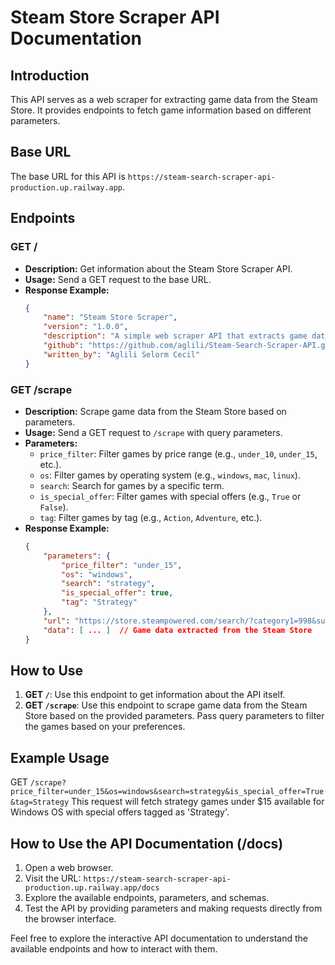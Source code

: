 # Steam Store Scraper API Documentation

## Introduction
This API serves as a web scraper for extracting game data from the Steam Store. It provides endpoints to fetch game information based on different parameters.

## Base URL
The base URL for this API is `https://steam-search-scraper-api-production.up.railway.app`.

## Endpoints

### GET /
- **Description:** Get information about the Steam Store Scraper API.
- **Usage:** Send a GET request to the base URL.
- **Response Example:**
    ```json
    {
        "name": "Steam Store Scraper",
        "version": "1.0.0",
        "description": "A simple web scraper API that extracts game data from the Steam Store.",
        "github": "https://github.com/aglili/Steam-Search-Scraper-API.git",
        "written_by": "Aglili Selorm Cecil"
    }
    ```

### GET /scrape
- **Description:** Scrape game data from the Steam Store based on parameters.
- **Usage:** Send a GET request to `/scrape` with query parameters.
- **Parameters:**
    - `price_filter`: Filter games by price range (e.g., `under_10`, `under_15`, etc.).
    - `os`: Filter games by operating system (e.g., `windows`, `mac`, `linux`).
    - `search`: Search for games by a specific term.
    - `is_special_offer`: Filter games with special offers (e.g., `True` or `False`).
    - `tag`: Filter games by tag (e.g., `Action`, `Adventure`, etc.).
- **Response Example:**
    ```json
    {
        "parameters": {
            "price_filter": "under_15",
            "os": "windows",
            "search": "strategy",
            "is_special_offer": true,
            "tag": "Strategy"
        },
        "url": "https://store.steampowered.com/search/?category1=998&supportedlang=english&maxprice=15&term=strategy",
        "data": [ ... ]  // Game data extracted from the Steam Store
    }
    ```

## How to Use
1. **GET `/`**: Use this endpoint to get information about the API itself.
2. **GET `/scrape`**: Use this endpoint to scrape game data from the Steam Store based on the provided parameters. Pass query parameters to filter the games based on your preferences.

## Example Usage
GET `/scrape?price_filter=under_15&os=windows&search=strategy&is_special_offer=True&tag=Strategy`
This request will fetch strategy games under $15 available for Windows OS with special offers tagged as 'Strategy'.


## How to Use the API Documentation (/docs)

1. Open a web browser.
2. Visit the URL: `https://steam-search-scraper-api-production.up.railway.app/docs`
3. Explore the available endpoints, parameters, and schemas.
4. Test the API by providing parameters and making requests directly from the browser interface.

Feel free to explore the interactive API documentation to understand the available endpoints and how to interact with them.
